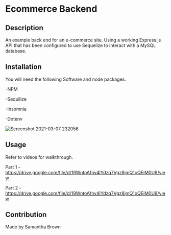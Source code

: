 
 # Ecommerce Backend 

 ## Description
 
 An example back end for an e-commerce site. Using a working Express.js API that has been configured to use Sequelize to interact with a MySQL database.

 ## Installation
  
 You will need the following Software and node packages.
 
 -NPM
 
 -Sequilize
 
 -Insomnia
 
 -Dotenv
 
![Screenshot 2021-03-07 232056](https://user-images.githubusercontent.com/71106177/110274024-e3984e00-7f9b-11eb-8c80-045ab047db21.png)

## Usage

Refer to videos for walkthrough.
  
Part 1 - https://drive.google.com/file/d/19WntoAfnv4lYdzq7Vgz8jmQ1oQEiM0U9/view

Part 2 - https://drive.google.com/file/d/19WntoAfnv4lYdzq7Vgz8jmQ1oQEiM0U9/view
  
## Contribution
Made by Samantha Brown
